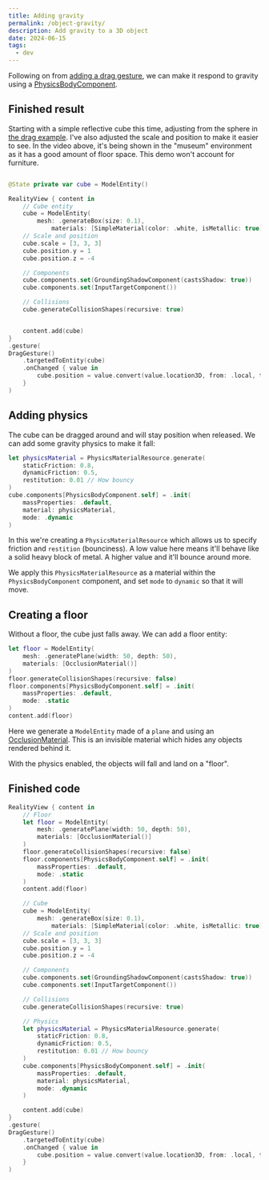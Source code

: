 ```yaml
---
title: Adding gravity
permalink: /object-gravity/
description: Add gravity to a 3D object
date: 2024-06-15
tags:
  - dev
---
```


Following on from [adding a drag gesture](/drag-gesture/), we can make it respond to gravity using a [PhysicsBodyComponent](https://developer.apple.com/documentation/realitykit/physicsbodycomponent).

## Finished result

<blockquote class="imgur-embed-pub" lang="en" data-id="a/pfxjclk" data-context="false" ><a href="//imgur.com/a/pfxjclk"></a></blockquote><script async src="//s.imgur.com/min/embed.js" charset="utf-8"></script>

Starting with a simple reflective cube this time, adjusting from the sphere in [the drag example](/drag-gesture/). I've also adjusted the scale and position to make it easier to see. In the video above, it's being shown in the "museum" environment as it has a good amount of floor space. This demo won't account for furniture.

```swift

@State private var cube = ModelEntity()

RealityView { content in
    // Cube entity
    cube = ModelEntity(
        mesh: .generateBox(size: 0.1),
            materials: [SimpleMaterial(color: .white, isMetallic: true)])
    // Scale and position
    cube.scale = [3, 3, 3]
    cube.position.y = 1
    cube.position.z = -4

    // Components
    cube.components.set(GroundingShadowComponent(castsShadow: true))
    cube.components.set(InputTargetComponent())

    // Collisions
    cube.generateCollisionShapes(recursive: true)


    content.add(cube)
}
.gesture(
DragGesture()
    .targetedToEntity(cube)
    .onChanged { value in
        cube.position = value.convert(value.location3D, from: .local, to: orb.parent!)
    }
)
```

## Adding physics

The cube can be dragged around and will stay position when released. We can add some gravity physics to make it fall:

```swift
let physicsMaterial = PhysicsMaterialResource.generate(
    staticFriction: 0.8,
    dynamicFriction: 0.5,
    restitution: 0.01 // How bouncy
)
cube.components[PhysicsBodyComponent.self] = .init(
    massProperties: .default,
    material: physicsMaterial,
    mode: .dynamic
)
```

In this we're creating a `PhysicsMaterialResource` which allows us to specify friction and `restition` (bounciness). A low value here means it'll behave like a solid heavy block of metal. A higher value and it'll bounce around more.

We apply this `PhysicsMaterialResource` as a material within the `PhysicsBodyComponent` component, and set `mode` to `dynamic` so that it will move.

## Creating a floor

Without a floor, the cube just falls away. We can add a floor entity:

```swift
let floor = ModelEntity(
    mesh: .generatePlane(width: 50, depth: 50),
    materials: [OcclusionMaterial()]
)
floor.generateCollisionShapes(recursive: false)
floor.components[PhysicsBodyComponent.self] = .init(
    massProperties: .default,
    mode: .static
)
content.add(floor)
```

Here we generate a `ModelEntity` made of a `plane` and using an [OcclusionMaterial](https://developer.apple.com/documentation/realitykit/occlusionmaterial). This is an invisible material which hides any objects rendered behind it.

With the physics enabled, the objects will fall and land on a "floor".

## Finished code

```swift
RealityView { content in
    // Floor
    let floor = ModelEntity(
        mesh: .generatePlane(width: 50, depth: 50),
        materials: [OcclusionMaterial()]
    )
    floor.generateCollisionShapes(recursive: false)
    floor.components[PhysicsBodyComponent.self] = .init(
        massProperties: .default,
        mode: .static
    )
    content.add(floor)

    // Cube
    cube = ModelEntity(
        mesh: .generateBox(size: 0.1),
            materials: [SimpleMaterial(color: .white, isMetallic: true)])
    // Scale and position
    cube.scale = [3, 3, 3]
    cube.position.y = 1
    cube.position.z = -4

    // Components
    cube.components.set(GroundingShadowComponent(castsShadow: true))
    cube.components.set(InputTargetComponent())

    // Collisions
    cube.generateCollisionShapes(recursive: true)

    // Physics
    let physicsMaterial = PhysicsMaterialResource.generate(
        staticFriction: 0.8,
        dynamicFriction: 0.5,
        restitution: 0.01 // How bouncy
    )
    cube.components[PhysicsBodyComponent.self] = .init(
        massProperties: .default,
        material: physicsMaterial,
        mode: .dynamic
    )

    content.add(cube)
}
.gesture(
DragGesture()
    .targetedToEntity(cube)
    .onChanged { value in
        cube.position = value.convert(value.location3D, from: .local, to: orb.parent!)
    }
)
```
